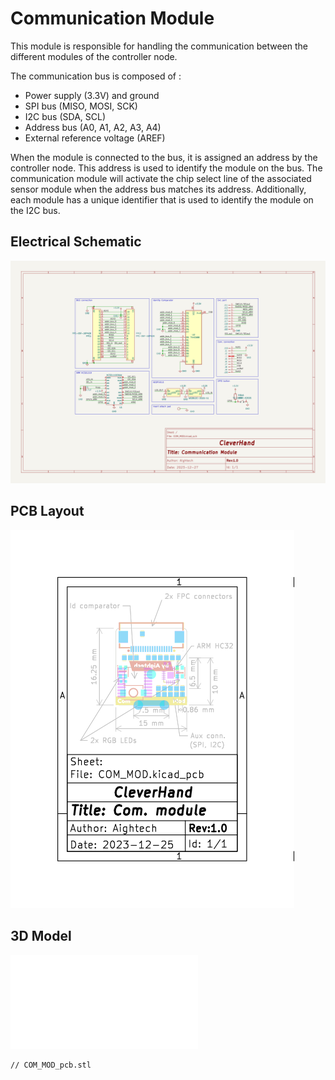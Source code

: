 # Communication Module
This module is responsible for handling the communication between the different modules of the controller node.

The communication bus is composed of :
- Power supply (3.3V) and ground
- SPI bus (MISO, MOSI, SCK)
- I2C bus (SDA, SCL)
- Address bus (A0, A1, A2, A3, A4)
- External reference voltage (AREF)

When the module is connected to the bus, it is assigned an address by the controller node. This address is used to identify the module on the bus.
The communication module will activate the chip select line of the associated sensor module when the address bus matches its address.
Additionally, each module has a unique identifier that is used to identify the module on the I2C bus.

## Electrical Schematic
![COM_MOD_sch](plots/COM_MOD_sch.svg)

## PCB Layout
![COM_MOD_pcb](plots/COM_MOD_pcb.svg)

## 3D Model
![COM_MOD_3D](plots/COM_MOD_pcb.stl)

```stl
// COM_MOD_pcb.stl
